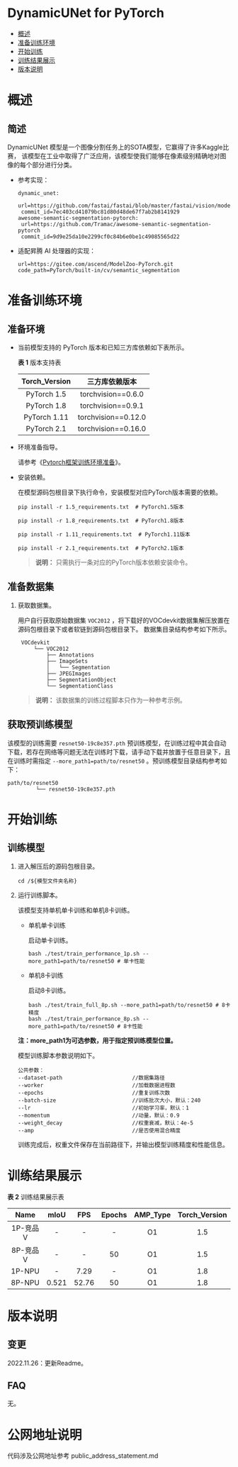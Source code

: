 # DynamicUNet for PyTorch

-   [概述](#概述)
-   [准备训练环境](#准备训练环境)
-   [开始训练](#开始训练)
-   [训练结果展示](#训练结果展示)
-   [版本说明](#版本说明)

# 概述

## 简述

DynamicUNet 模型是一个图像分割任务上的SOTA模型，它赢得了许多Kaggle比赛，
该模型在工业中取得了广泛应用，该模型使我们能够在像素级别精确地对图像的每个部分进行分类。

- 参考实现：

  ```
  dynamic_unet:
   url=https://github.com/fastai/fastai/blob/master/fastai/vision/models/unet.py
   commit_id=7ec403cd41079bc81d80d48de67f7ab2b8141929
  awesome-semantic-segmentation-pytorch:
   url=https://github.com/Tramac/awesome-semantic-segmentation-pytorch
   commit_id=9d9e25da10e2299cf0c84b6e0be1c49085565d22  
  ```

- 适配昇腾 AI 处理器的实现：

  ```
  url=https://gitee.com/ascend/ModelZoo-PyTorch.git
  code_path=PyTorch/built-in/cv/semantic_segmentation
  ```


# 准备训练环境

## 准备环境

- 当前模型支持的 PyTorch 版本和已知三方库依赖如下表所示。

  **表 1**  版本支持表

  | Torch_Version      | 三方库依赖版本                                 |
  | :--------: | :----------------------------------------------------------: |
  | PyTorch 1.5 | torchvision==0.6.0 |
  | PyTorch 1.8 | torchvision==0.9.1 |
  | PyTorch 1.11 | torchvision==0.12.0 |
  | PyTorch 2.1 | torchvision==0.16.0 |

- 环境准备指导。

  请参考《[Pytorch框架训练环境准备](https://www.hiascend.com/document/detail/zh/ModelZoo/pytorchframework/ptes)》。
  
- 安装依赖。

  在模型源码包根目录下执行命令，安装模型对应PyTorch版本需要的依赖。
  ```
  pip install -r 1.5_requirements.txt  # PyTorch1.5版本
  
  pip install -r 1.8_requirements.txt  # PyTorch1.8版本

  pip install -r 1.11_requirements.txt  # PyTorch1.11版本

  pip install -r 2.1_requirements.txt  # PyTorch2.1版本
  ```
  > **说明：** 
  >只需执行一条对应的PyTorch版本依赖安装命令。


## 准备数据集

1. 获取数据集。

   用户自行获取原始数据集 `VOC2012` ，将下载好的VOCdevkit数据集解压放置在源码包根目录下或者软链到源码包根目录下。 
   数据集目录结构参考如下所示。

   ```
    VOCdevkit
        └── VOC2012
            ├── Annotations
            ├── ImageSets
            │   └── Segmentation
            ├── JPEGImages
            ├── SegmentationObject
            └── SegmentationClass              
   ```
   > **说明：** 
   >该数据集的训练过程脚本只作为一种参考示例。

## 获取预训练模型
该模型的训练需要 `resnet50-19c8e357.pth` 预训练模型，在训练过程中其会自动下载，若存在网络等问题无法在训练时下载，请手动下载并放置于任意目录下，且在训练时需指定 `--more_path1=path/to/resnet50` 。预训练模型目录结构参考如下：
   ```
   path/to/resnet50
            └── resnet50-19c8e357.pth
   ```

# 开始训练

## 训练模型

1. 进入解压后的源码包根目录。

   ```
   cd /${模型文件夹名称} 
   ```

2. 运行训练脚本。

   该模型支持单机单卡训练和单机8卡训练。

   - 单机单卡训练

     启动单卡训练。

     ```
     bash ./test/train_performance_1p.sh --more_path1=path/to/resnet50 # 单卡性能
     ```

   - 单机8卡训练

     启动8卡训练。

     ```
     bash ./test/train_full_8p.sh --more_path1=path/to/resnet50 # 8卡精度
     bash ./test/train_performance_8p.sh --more_path1=path/to/resnet50 # 8卡性能   
     ```

   **注：more_path1为可选参数，用于指定预训练模型位置。**

   模型训练脚本参数说明如下。

   ```
   公共参数：
   --dataset-path                      //数据集路径
   --worker                            //加载数据进程数      
   --epochs                            //重复训练次数
   --batch-size                        //训练批次大小，默认：240
   --lr                                //初始学习率，默认：1
   --momentum                          //动量，默认：0.9
   --weight_decay                      //权重衰减，默认：4e-5
   --amp                               //是否使用混合精度
   ```
   训练完成后，权重文件保存在当前路径下，并输出模型训练精度和性能信息。

# 训练结果展示

**表 2**  训练结果展示表

| Name  | mIoU   | FPS  | Epochs  | AMP_Type | Torch_Version |
|:-----:|:------:|:----:|:-------:| :-------:| :------------:|
| 1P-竞品V | -     | -    | -       | O1       | 1.5 |
| 8P-竞品V | -     | -    | 50      | O1       | 1.5 |
| 1P-NPU | -     | 7.29  | -       | O1       | 1.8 |
| 8P-NPU | 0.521 | 52.76   | 50      | O1       | 1.8 |

# 版本说明

## 变更

2022.11.26：更新Readme。

## FAQ

无。

# 公网地址说明

代码涉及公网地址参考 public_address_statement.md

